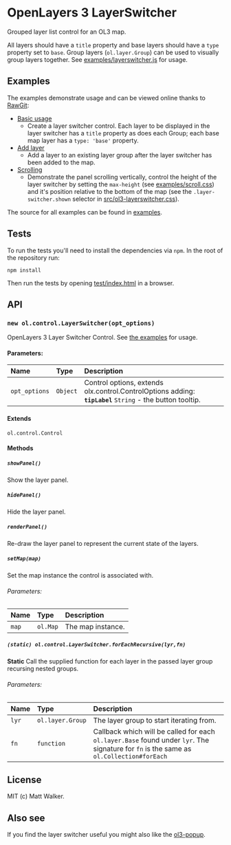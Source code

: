 # OpenLayers 3 LayerSwitcher

Grouped layer list control for an OL3 map.

All layers should have a `title` property and base layers should have a `type` property set to `base`. Group layers (`ol.layer.Group`) can be used to visually group layers together. See [examples/layerswitcher.js](examples/layerswitcher.js) for usage.

## Examples

The examples demonstrate usage and can be viewed online thanks to [RawGit](http://rawgit.com/):

* [Basic usage](http://rawgit.com/walkermatt/ol3-layerswitcher/master/examples/layerswitcher.html)
    * Create a layer switcher control. Each layer to be displayed in the layer switcher has a `title` property as does each Group; each base map layer has a `type: 'base'` property.
* [Add layer](http://rawgit.com/walkermatt/ol3-layerswitcher/master/examples/addlayer.html)
    * Add a layer to an existing layer group after the layer switcher has been added to the map.
* [Scrolling](http://rawgit.com/walkermatt/ol3-layerswitcher/master/examples/scroll.html)
    * Demonstrate the panel scrolling vertically, control the height of the layer switcher by setting the `max-height` (see [examples/scroll.css](examples/scroll.css)) and it's position relative to the bottom of the map (see the `.layer-switcher.shown` selector in [src/ol3-layerswitcher.css](src/ol3-layerswitcher.css)).

The source for all examples can be found in [examples](examples).

## Tests

To run the tests you'll need to install the dependencies via `npm`. In the root of the repository run:

    npm install

Then run the tests by opening [test/index.html](test/index.html) in a browser.

## API

### `new ol.control.LayerSwitcher(opt_options)`

OpenLayers 3 Layer Switcher Control.
See [the examples](./examples) for usage.

#### Parameters:

|Name|Type|Description|
|:---|:---|:----------|
|`opt_options`|`Object`| Control options, extends olx.control.ControlOptions adding: **`tipLabel`** `String` - the button tooltip. |

#### Extends

`ol.control.Control`

#### Methods

##### `showPanel()`

Show the layer panel.

##### `hidePanel()`

Hide the layer panel.

##### `renderPanel()`

Re-draw the layer panel to represent the current state of the layers.

##### `setMap(map)`

Set the map instance the control is associated with.

###### Parameters:

|Name|Type|Description|
|:---|:---|:----------|
|`map`|`ol.Map`| The map instance. |


##### `(static) ol.control.LayerSwitcher.forEachRecursive(lyr,fn)`

**Static** Call the supplied function for each layer in the passed layer group
recursing nested groups.

###### Parameters:

|Name|Type|Description|
|:---|:---|:----------|
|`lyr`|`ol.layer.Group`| The layer group to start iterating from. |
|`fn`|`function`| Callback which will be called for each `ol.layer.Base` found under `lyr`. The signature for `fn` is the same as `ol.Collection#forEach` |


## License

MIT (c) Matt Walker.

## Also see

If you find the layer switcher useful you might also like the
[ol3-popup](https://github.com/walkermatt/ol3-popup).

